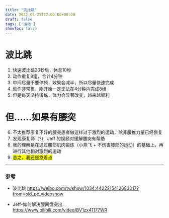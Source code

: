 ```yaml
---
title: "波比跳"
date: 2022-04-25T17:00:00+08:00
draft: false
tags: ['运动']
showToc: false
---
```

# 波比跳
1. 快速波比跳20秒后，休息10秒
2. 动作重复8组，合计4分钟
3. 中间尽量不要停顿，效果会减半，所以尽量快速完成
4. 动作非常累，刚开始一定无法在4分钟内完成8组
5. 但是每天坚持锻炼，体力会显著改变，越来越顺利
# 但……如果有腰突
6. 不太推荐康复不好的腰突患者做这样过于激烈的运动，除非腰椎力量已经恢复
7. 发现康复师（?） Jeff 的视频对缓解腰突有帮助
8. 我的理解是在通过腰部肌肉锻炼（小燕飞 + 不伤害腰部的运动）的基础上，再进行其他相对激烈的运动
9. <mark>总之，我还是悠着点</mark>


---
### 参考  
- 波比跳
https://weibo.com/tv/show/1034:4422215412683017?from=old_pc_videoshow  

- Jeff-如何解决腰间盘突出  
https://www.bilibili.com/video/BV1zx41177WR

